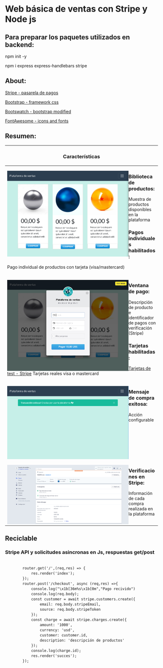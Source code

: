 # Web básica de ventas con Stripe y Node js

## Para preparar los paquetes utilizados en backend:

npm init -y

npm i express express-handlebars stripe

## About:

[Stripe - pasarela de pagos](https://stripe.com/about)

[Bootstrap - framework css](https://getbootstrap.com)

[Bootswatch - bootstrap modified](https://bootswatch.com/flatly)

[FontAwesome - icons and fonts](https://fontawesome.com)

## Resumen:
<div align="center" >
<table>
	<thead>
    <tr>
      <th scope="col"><h3>Características</h3></th>
    </tr>
  </thead>
<tbody>
    <tr>
	    <td>
	    <p>
	    <img align="left" src="https://github.com/RicardoGuevara/Stripe-and-nodejs-universal-payments/blob/master/repo_images/pag_principal1.PNG" width="400" />  
	    <h3>Biblioteca de productos: </h3>
	    Muestra de productos disponibles en la plataforma
	    <h3>Pagos individuales habilitados: </h3>
	    Pago individual de productos con tarjeta (visa/mastercard)
	  </p>
	</td>
    </tr>
	<tr>
	<td>
		<p>
		    <img align="left" src="https://github.com/RicardoGuevara/Stripe-and-nodejs-universal-payments/blob/master/repo_images/ventana_pago_1.PNG" width="400" />  
		    <h3>Ventana de pago: </h3>
		    Descripción de producto e identificador de pagos con verificación (Stripe)
		    <h3>Tarjetas habilitadas: </h3>
			<a href="https://stripe.com/docs/testing">Tarjetas de test - Stripe</a>
			Tarjetas reales visa o mastercard
		  </p>
		  </td>
	</tr>
	<tr>
	<td>
		<p>
		    <img align="left" src="https://github.com/RicardoGuevara/Stripe-and-nodejs-universal-payments/blob/master/repo_images/succes1.PNG" width="400" />  
		    <h3>Mensaje de compra exitosa: </h3>
		    Acción configurable
		  </p>
	</td>
	</tr>
	<tr>
	<td>
		<p>
		    <img align="left" src="https://github.com/RicardoGuevara/Stripe-and-nodejs-universal-payments/blob/master/repo_images/pago_efectivo1.PNG" width="400" />  
		    <h3>Verificaciones en Stripe: </h3>
		    Información de cada compra realizada en la plataforma
		  </p>
	</td>
	</tr>	
</tbody>
</table>
</div>

## Reciclable

<div>
	<h3>
		Stripe API y solicitudes asincronas en Js, respuestas get/post
	</h3>
	<code>
		router.get('/',(req,res) => {
			res.render('index');
		});
		router.post('/checkout', async (req,res) =>{
			console.log("\x1b[36m%s\x1b[0m","Pago recivido")
		  	console.log(req.body);
		  	const customer = await stripe.customers.create({
		  		email: req.body.stripeEmail,
		  		source: req.body.stripeToken
		  	});
			const charge = await stripe.charges.create({
				amount: '1000',
				currency: 'usd',
				customer: customer.id,
				description: 'descripción de productos'
			});
			console.log(charge.id);
			res.render('succes');
		});
	</code>
</div>
